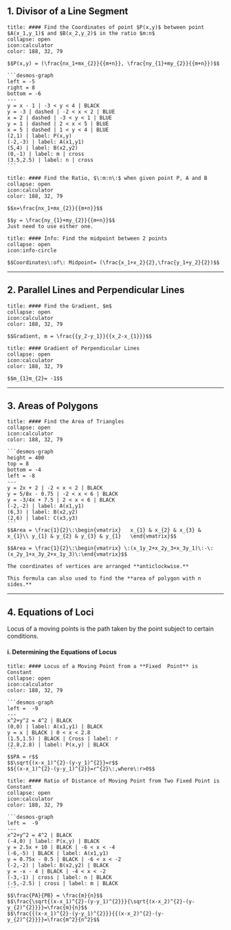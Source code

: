 ## 1. Divisor of a Line Segment

````ad-note (formula-notes?)
title: #### Find the Coordinates of point $P(x,y)$ between point $A(x_1,y_1)$ and $B(x_2,y_2)$ in the ratio $m:n$
collapse: open 
icon:calculator
color: 188, 32, 79

$$P(x,y) = (\frac{nx_1+mx_{2}}{{m+n}}, \frac{ny_{1}+my_{2}}{{m+n}})$$

```desmos-graph
left = -5
right = 8
bottom = -6
---
y = x - 1 | -3 < y < 4 | BLACK
y = -3 | dashed | -2 < x < 2 | BLUE
x = 2 | dashed | -3 < y < 1 | BLUE
y = 1 | dashed | 2 < x < 5 | BLUE
x = 5 | dashed | 1 < y < 4 | BLUE
(2,1) | label: P(x,y)
(-2,-3) | label: A(x1,y1)
(5,4) | label: B(x2,y2)
(0,-1) | label: m | cross
(3.5,2.5) | label: n | cross
```
````

```ad-note  
title: #### Find the Ratio, $\:m:n\:$ when given point P, A and B
collapse: open 
icon:calculator
color: 188, 32, 79

$$x=\frac{nx_1+mx_{2}}{{m+n}}$$

$$y = \frac{ny_{1}+my_{2}}{{m+n}}$$
Just need to use either one.
``` 


```ad-note
title: #### Info: Find the midpoint between 2 points
collapse: open
icon:info-circle

$$Coordinates\:of\: Midpoint= (\frac{x_1+x_2}{2},\frac{y_1+y_2}{2})$$
```
---

## 2. Parallel Lines and Perpendicular Lines

```ad-note 
title: #### Find the Gradient, $m$
collapse: open 
icon:calculator
color: 188, 32, 79

$$Gradient, m = \frac{{y_2-y_1}}{{x_2-x_{1}}}$$
``` 

```ad-note 
title: #### Gradient of Perpendicular Lines
collapse: open 
icon:calculator
color: 188, 32, 79

$$m_{1}m_{2}= -1$$
``` 
---

## 3. Areas of Polygons

````ad-note 
title: #### Find the Area of Triangles
collapse: open 
icon:calculator
color: 188, 32, 79

```desmos-graph
height = 400
top = 8
bottom = -4
left = -8
---
y = 2x + 2 | -2 < x < 2 | BLACK
y = 5/8x - 0.75 | -2 < x < 6 | BLACK
y = -3/4x + 7.5 | 2 < x < 6 | BLACK
(-2,-2) | label: A(x1,y1)
(6,3) | label: B(x2,y2)
(2,6) | label: C(x3,y3)
```
$$Area = \frac{1}{2}\:\begin{vmatrix}   x_{1} & x_{2} & x_{3} & x_{1}\\ y_{1} & y_{2} & y_{3} & y_{1}   \end{vmatrix}$$

$$Area = \frac{1}{2}\:\begin{vmatrix} \:(x_1y_2+x_2y_3+x_3y_1)\:-\:(x_2y_1+x_3y_2+x_1y_3)\:\end{vmatrix}$$

The coordinates of vertices are arranged **anticlockwise.**

This formula can also used to find the **area of polygon with n sides.**
```` 
---

## 4. Equations of Loci

Locus of a moving points is the path taken by the point subject to certain conditions.

#### i. Determining the Equations of Locus

````ad-note 
title: #### Locus of a Moving Point from a **Fixed  Point** is Constant
collapse: open 
icon:calculator
color: 188, 32, 79

```desmos-graph
left =  -9
---
x^2+y^2 = 4^2 | BLACK
(0,0) | label: A(x1,y1) | BLACK
y = x | BLACK | 0 < x < 2.8
(1.5,1.5) | BLACK | Cross | label: r
(2.8,2.8) | label: P(x,y) | BLACK
```
$$PA = r$$
$$\sqrt{(x-x_1)^{2}-(y-y_1)^{2}}=r$$
$${(x-x_1)^{2}-(y-y_1)^{2}}=r^{2}\:,where\:r>0$$
```` 

````ad-note 
title: #### Ratio of Distance of Moving Point from Two Fixed Point is Constant
collapse: open 
icon:calculator
color: 188, 32, 79

```desmos-graph
left =  -9
---
x^2+y^2 = 4^2 | BLACK
(-4,0) | label: P(x,y) | BLACK
y = 2.5x + 10 | BLACK | -6 < x < -4
(-6,-5) | BLACK | label: A(x1,y1)
y = 0.75x - 0.5 | BLACK | -6 < x < -2
(-2,-2) | label: B(x2,y2) | BLACK
y = -x - 4 | BLACK | -4 < x < -2
(-3,-1) | cross | label: n | BLACK
(-5,-2.5) | cross | label: m | BLACK
```
$$\frac{PA}{PB} = \frac{m}{n}$$
$$\frac{\sqrt{(x-x_1)^{2}-(y-y_1)^{2}}}{\sqrt{(x-x_2)^{2}-(y-y_{2)^{2}}}}=\frac{m}{n}$$
$$\frac{{(x-x_1)^{2}-(y-y_1)^{2}}}{{(x-x_2)^{2}-(y-y_{2)^{2}}}}=\frac{m^2}{n^2}$$
```` 
